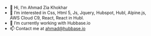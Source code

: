 - 👋 Hi, I’m Ahmad Zia Khokhar
- 👀 I’m interested in Css, Html 5, Js, Jquery, Hubspot, Hubl, Alpine.js, AWS Cloud C9, React, React in Hubl.
- 🌱 I’m currently working with Hubbase.io 
- 📫 Contact me at ahmad@hubbase.io
